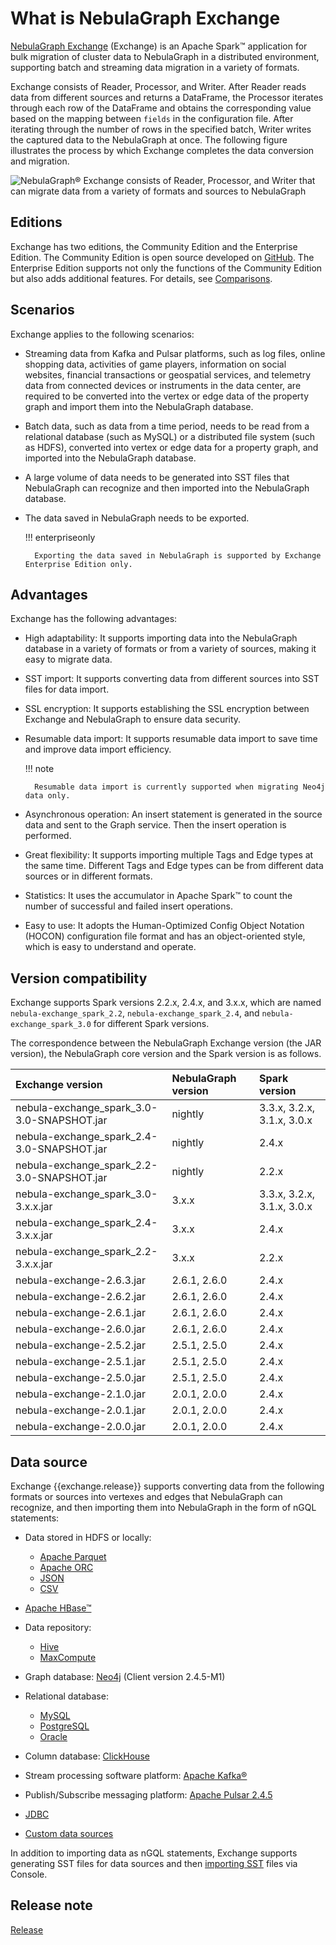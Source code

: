 # What is NebulaGraph Exchange

[NebulaGraph Exchange](https://github.com/vesoft-inc/nebula-exchange) (Exchange) is an Apache Spark&trade; application for bulk migration of cluster data to NebulaGraph in a distributed environment, supporting batch and streaming data migration in a variety of formats.

Exchange consists of Reader, Processor, and Writer. After Reader reads data from different sources and returns a DataFrame, the Processor iterates through each row of the DataFrame and obtains the corresponding value based on the mapping between `fields` in the configuration file. After iterating through the number of rows in the specified batch, Writer writes the captured data to the NebulaGraph at once. The following figure illustrates the process by which Exchange completes the data conversion and migration.

![NebulaGraph&reg; Exchange consists of Reader, Processor, and Writer that can migrate data from a variety of formats and sources to NebulaGraph](https://docs-cdn.nebula-graph.com.cn/figures/ex-ug-003.png)

## Editions

Exchange has two editions, the Community Edition and the Enterprise Edition. The Community Edition is open source developed on [GitHub](https://github.com/vesoft-inc/nebula-exchange). The Enterprise Edition supports not only the functions of the Community Edition but also adds additional features. For details, see [Comparisons](https://nebula-graph.com.cn/pricing/).

## Scenarios

Exchange applies to the following scenarios:

- Streaming data from Kafka and Pulsar platforms, such as log files, online shopping data, activities of game players, information on social websites, financial transactions or geospatial services, and telemetry data from connected devices or instruments in the data center, are required to be converted into the vertex or edge data of the property graph and import them into the NebulaGraph database.

- Batch data, such as data from a time period, needs to be read from a relational database (such as MySQL) or a distributed file system (such as HDFS), converted into vertex or edge data for a property graph, and imported into the NebulaGraph database.

- A large volume of data needs to be generated into SST files that NebulaGraph can recognize and then imported into the NebulaGraph database.

- The data saved in NebulaGraph needs to be exported.

  !!! enterpriseonly

        Exporting the data saved in NebulaGraph is supported by Exchange Enterprise Edition only.

## Advantages

Exchange has the following advantages:

- High adaptability: It supports importing data into the NebulaGraph database in a variety of formats or from a variety of sources, making it easy to migrate data.

- SST import: It supports converting data from different sources into SST files for data import.

- SSL encryption: It supports establishing the SSL encryption between Exchange and NebulaGraph to ensure data security.

- Resumable data import: It supports resumable data import to save time and improve data import efficiency.

  !!! note

        Resumable data import is currently supported when migrating Neo4j data only.

- Asynchronous operation: An insert statement is generated in the source data and sent to the Graph service. Then the insert operation is performed.

- Great flexibility: It supports importing multiple Tags and Edge types at the same time. Different Tags and Edge types can be from different data sources or in different formats.

- Statistics: It uses the accumulator in Apache Spark&trade; to count the number of successful and failed insert operations.

- Easy to use: It adopts the Human-Optimized Config Object Notation (HOCON) configuration file format and has an object-oriented style, which is easy to understand and operate.

## Version compatibility

Exchange supports Spark versions 2.2.x, 2.4.x, and 3.x.x, which are named `nebula-exchange_spark_2.2`, `nebula-exchange_spark_2.4`, and `nebula-exchange_spark_3.0` for different Spark versions.

The correspondence between the NebulaGraph Exchange version (the JAR version), the NebulaGraph core version and the Spark version is as follows.

| Exchange version | NebulaGraph version | Spark version |
|:----------|:-----------|:-------|
|nebula-exchange_spark_3.0-3.0-SNAPSHOT.jar|  nightly       |3.3.x, 3.2.x, 3.1.x, 3.0.x |
|nebula-exchange_spark_2.4-3.0-SNAPSHOT.jar|  nightly       |2.4.x |
|nebula-exchange_spark_2.2-3.0-SNAPSHOT.jar|  nightly       |2.2.x |
|nebula-exchange_spark_3.0-3.x.x.jar       | 3.x.x          |3.3.x, 3.2.x, 3.1.x, 3.0.x |
|nebula-exchange_spark_2.4-3.x.x.jar       |  3.x.x         |2.4.x |
|nebula-exchange_spark_2.2-3.x.x.jar       |  3.x.x         |2.2.x |
|nebula-exchange-2.6.3.jar                 |  2.6.1, 2.6.0  |2.4.x |
|nebula-exchange-2.6.2.jar                 |  2.6.1, 2.6.0  |2.4.x |
|nebula-exchange-2.6.1.jar                 |  2.6.1, 2.6.0  |2.4.x |
|nebula-exchange-2.6.0.jar                 |  2.6.1, 2.6.0  |2.4.x |
|nebula-exchange-2.5.2.jar                 |  2.5.1, 2.5.0  |2.4.x |
|nebula-exchange-2.5.1.jar                 |  2.5.1, 2.5.0  |2.4.x |
|nebula-exchange-2.5.0.jar                 |  2.5.1, 2.5.0  |2.4.x |
|nebula-exchange-2.1.0.jar                 |  2.0.1, 2.0.0  |2.4.x |
|nebula-exchange-2.0.1.jar                 |  2.0.1, 2.0.0  |2.4.x |
|nebula-exchange-2.0.0.jar                 |  2.0.1, 2.0.0  |2.4.x |

## Data source

Exchange {{exchange.release}} supports converting data from the following formats or sources into vertexes and edges that NebulaGraph can recognize, and then importing them into NebulaGraph in the form of nGQL statements:

- Data stored in HDFS or locally:
  - [Apache Parquet](../use-exchange/ex-ug-import-from-parquet.md)
  - [Apache ORC](../use-exchange/ex-ug-import-from-orc.md)
  - [JSON](../use-exchange/ex-ug-import-from-json.md)
  - [CSV](../use-exchange/ex-ug-import-from-csv.md)

- [Apache HBase&trade;](../use-exchange/ex-ug-import-from-hbase.md)

- Data repository:

  - [Hive](../use-exchange/ex-ug-import-from-hive.md)
  - [MaxCompute](../use-exchange/ex-ug-import-from-maxcompute.md)

- Graph database: [Neo4j](../use-exchange/ex-ug-import-from-neo4j.md) (Client version 2.4.5-M1)

- Relational database:
  - [MySQL](../use-exchange/ex-ug-import-from-mysql.md)
  - [PostgreSQL](../use-exchange/ex-ug-import-from-mysql.md)
  - [Oracle](../use-exchange/ex-ug-import-from-oracle.md)

- Column database: [ClickHouse](../use-exchange/ex-ug-import-from-clickhouse.md)

- Stream processing software platform: [Apache Kafka&reg;](../use-exchange/ex-ug-import-from-kafka.md)

- Publish/Subscribe messaging platform: [Apache Pulsar 2.4.5](../use-exchange/ex-ug-import-from-pulsar.md)

- [JDBC](../use-exchange/ex-ug-import-from-jdbc.md)

- [Custom data sources](../use-exchange/ex-ug-import-from-custom.md)

In addition to importing data as nGQL statements, Exchange supports generating SST files for data sources and then [importing SST](../use-exchange/ex-ug-import-from-sst.md) files via Console.

## Release note

[Release](https://github.com/vesoft-inc/nebula-exchange/releases/tag/{{exchange.tag}})
